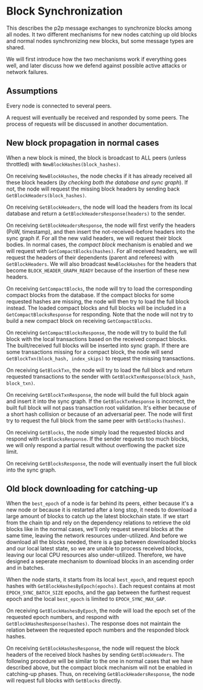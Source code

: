 # Block Synchronization

This describes the p2p message exchanges to synchronize blocks among all nodes. It two different mechanisms for new nodes catching up old blocks and normal nodes synchronizing new blocks, but some message types are shared. 

We will first introduce how the two mechanisms work if everything goes well, and later discuss how we defend against possible active attacks or network failures.

## Assumptions

Every node is connected to several peers. 

A request will eventually be received and responded by some peers. The process of requests will be discussed in another documentation.

## New block propagation in normal cases

When a new block is mined, the block is broadcast to ALL peers (unless throttled) with `NewBlockHashes(block_hashes)`.

On receiving `NewBlockHashes`, the node checks if it has already received all these block headers (*by checking both the database and sync graph*). If not, the node will request the missing block headers by sending back `GetBlockHeaders(block_hashes)`.

On receiving `GetBlockHeaders`, the node will load the headers from its local database and return a `GetBlockHeadersResponse(headers)` to the sender.

On receiving `GetBlockHeadersResponse`, the node will first verify the headers (PoW, timestamp), and then insert the not-received-before headers into the sync graph if. For all the new valid headers, we will request their block bodies. In normal cases, the *compact block* mechanism is enabled and we will request with `GetCompactBlocks(hashes)`. For all received headers, we will request the headers of their dependents (parent and referees) with `GetBlockHeaders`. We will also broadcast `NewBlockHashes` for the headers that become `BLOCK_HEADER_GRAPH_READY` because of the insertion of these new headers.

On receiving `GetCompactBlocks`, the node will try to load the corresponding compact blocks from the database. If the compact blocks for some requested hashes are missing, the node will then try to load the full block instead. The loaded compact blocks and full blocks will be included in a `GetCompactBlocksResponse` for responding. Note that the node will not try to build a new compact block on receiving `GetCompactBlocks`.

On receiving `GetCompactBlocksResponse`, the node will try to build the full block with the local transactions based on the received compact blocks. The built/received full blocks will be inserted into sync graph. If there are some transactions missing for a compact block, the node will send `GetBlockTxn(block_hash, index_skips)` to request the missing transactions.

On receiving `GetBlockTxn`, the node will try to load the full block and return requested transactions to the sender with `GetBlockTxnResponse(block_hash, block_txn)`.

On receiving `GetBlockTxnResponse`, the node will build the full block again and insert it into the sync graph. If the `GetBlockTxnResponse` is incorrect, the built full block will not pass transaction root validation. It's either because of a short hash collision or because of an adversarial peer. The node will first try to request the full block from the same peer with `GetBlocks(hashes)`.

On receiving `GetBlocks`, the node simply load the requested blocks and respond with `GetBlocksResponse`. If the sender requests too much blocks, we will only respond a partial result without overflowing the packet size limit.

On receiving `GetBlocksResponse`, the node will eventually insert the full block into the sync graph.

## Old block downloading for catching-up

When the `best_epoch` of a node is far behind its peers, either because it's a new node or because it is restarted after a long stop, it needs to download a large amount of blocks to catch up the latest blockchain state. If we start from the chain tip and rely on the dependency relations to retrieve the old blocks like in the normal cases, we'll only request several blocks at the same time, leaving the network resources under-utilized. And before we download all the blocks needed, there is a gap between downloaded blocks and our local latest state, so we are unable to process received blocks, leaving our local CPU resources also under-utilized. Therefore, we have designed a seperate mechanism to download blocks in an ascending order and in batches.

When the node starts, it starts from its local `best_epoch`, and request epoch hashes with `GetBlockHashesByEpoch(epochs)`. Each request contains at most `EPOCH_SYNC_BATCH_SIZE` epochs, and the gap between the furthest request epoch and the local `best_epoch` is limited to `EPOCH_SYNC_MAX_GAP`.

On receiving `GetBlockHashesByEpoch`, the node will load the epoch set of the requested epoch numbers, and respond with `GetBlockHashesResponse(hashes)`. The response does not maintain the relation between the requested epoch numbers and the responded block hashes.

On receiving `GetBlockHashesResponse`, the node will request the block headers of the received block hashes by sending `GetBlockHeaders`. The following procedure will be similar to the one in normal cases that we have described above, but the compact block mechanism will not be enabled in catching-up phases. Thus, on receiving `GetBlockHeadersResponse`, the node will request full blocks with `GetBlocks` directly.

